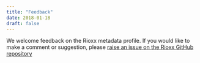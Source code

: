 ```yaml
---
title: "Feedback"
date: 2018-01-18
draft: false
---
```


We welcome feedback on the Rioxx metadata profile. If you would like to make a comment or suggestion, please [raise an issue on the Rioxx GitHub repository](https://github.com/antleaf/rioxx/issues/new)
